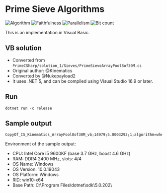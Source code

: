 # Prime Sieve Algorithms

![Algorithm](https://img.shields.io/badge/Algorithm-wheel-green)
![Faithfulness](https://img.shields.io/badge/Faithful-no-yellowgreen)
![Parallelism](https://img.shields.io/badge/Parallel-no-green)
![Bit count](https://img.shields.io/badge/Bits-1-green)

This is an implementation in Visual Basic.

## VB solution

- Converted from `PrimeCSharp/solution_1/Sieves/PrimeSieveArrayPool8of30M.cs`
- Original author: @Kinematics
- Converted by @Nukepayload2
- It uses .NET 5, and can be compiled using Visual Studio 16.9 or later.

## Run 
```console
dotnet run -c release
```

## Sample output
```
CopyOf_CS_Kinematics_ArrayPool8of30M_vb;14979;5.0003292;1;algorithm=wheel,faithful=no,bits=1
```

Environment of the sample output:
- CPU:         Intel Core i5 9600KF (base 3.7 GHz, boost 4.6 GHz)
- RAM:         DDR4 2400 MHz, slots: 4/4
- OS Name:     Windows
- OS Version:  10.0.19043
- OS Platform: Windows
- RID:         win10-x64
- Base Path:   C:\Program Files\dotnet\sdk\5.0.202\
